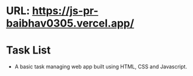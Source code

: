 # URL: https://js-pr-baibhav0305.vercel.app/ 

# Task List
- A basic task managing web app built using HTML, CSS and Javascript.
